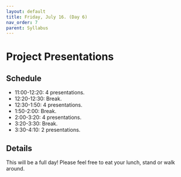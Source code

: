 ```yaml
---
layout: default
title: Friday, July 16. (Day 6)
nav_order: 7
parent: Syllabus
---
```

# Project Presentations

## Schedule
* 11:00-12:20: 4 presentations.
* 12:20-12:30: Break.
* 12:30-1:50: 4 presentations.
* 1:50-2:00: Break.
* 2:00-3:20: 4 presentations.
* 3:20-3:30: Break.
* 3:30-4:10: 2 presentations.

## Details
This will be a full day! Please feel free to eat your lunch, stand or walk around.


<br/>
